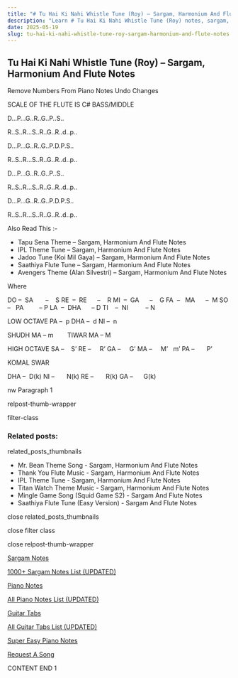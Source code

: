 ```yaml
---
title: "# Tu Hai Ki Nahi Whistle Tune (Roy) – Sargam, Harmonium And Flute Notes"
description: "Learn # Tu Hai Ki Nahi Whistle Tune (Roy) notes, sargam, harmonium notations and flute notes. Easy step-by-step tutorial for beginners."
date: 2025-05-19
slug: tu-hai-ki-nahi-whistle-tune-roy-sargam-harmonium-and-flute-notes
---
```


## Tu Hai Ki Nahi Whistle Tune (Roy) – Sargam, Harmonium And Flute Notes

Remove Numbers From Piano Notes
Undo Changes

SCALE OF THE FLUTE IS C# BASS/MIDDLE

D…P…G..R..G..P..S..

R..S..R…S..R..G..R..d..p..

D…P…G..R..G..P.D.P.S..

R..S..R…S..R..G..R..d..p..



D…P…G..R..G..P..S..

R..S..R…S..R..G..R..d..p..

D…P…G..R..G..P.D.P.S..

R..S..R…S..R..G..R..d..p..

Also Read This :-

* Tapu Sena Theme – Sargam, Harmonium And Flute Notes
* IPL Theme Tune – Sargam, Harmonium And Flute Notes
* Jadoo Tune (Koi Mil Gaya) – Sargam, Harmonium And Flute Notes
* Saathiya Flute Tune – Sargam, Harmonium And Flute Notes
* Avengers Theme (Alan Silvestri) – Sargam, Harmonium And Flute Notes

Where

DO –  SA       –    S
RE  –  RE      –    R
MI  –  GA      –    G
FA  –   MA      –  M
SO  –   PA         – P
LA  –  DHA      – D
TI    –  NI          – N

LOW OCTAVE
PA –  p
DHA –  d
NI –  n

SHUDH MA – m        TIWAR MA – M

HIGH OCTAVE
SA –    S’
RE –     R’
GA –     G’
MA –     M’   m’
PA –       P’

KOMAL SWAR

DHA –  D(k)
NI –       N(k)
RE –       R(k)
GA –      G(k)

nw Paragraph 1

relpost-thumb-wrapper

filter-class

### Related posts:

related_posts_thumbnails

* Mr. Bean Theme Song - Sargam, Harmonium And Flute Notes
* Thank You Flute Music - Sargam, Harmonium And Flute Notes
* IPL Theme Tune - Sargam, Harmonium And Flute Notes
* Titan Watch Theme Music - Sargam, Harmonium And Flute Notes
* Mingle Game Song (Squid Game S2) - Sargam And Flute Notes
* Saathiya Flute Tune (Easy Version) - Sargam And Flute Notes

close related_posts_thumbnails

close filter class

close relpost-thumb-wrapper

[Sargam Notes](https://www.notationsworld.com/sargam-notes.html)

[1000+ Sargam Notes List (UPDATED)](https://www.notationsworld.com/all-songs-list-sargam-notes.html)

[Piano Notes](https://www.notationsworld.com/piano-notes.html)

[All Piano Notes List (UPDATED)](https://www.notationsworld.com/all-songs-list-piano-notes.html)

[Guitar Tabs](https://www.notationsworld.com/guitar-tabs.html)

[All Guitar Tabs List (UPDATED)](https://www.notationsworld.com/all-songs-list-guitar-tabs.html)

[Super Easy Piano Notes](https://studywall.in/)

[Request A Song](https://www.notationsworld.com/request-a-song.html)

CONTENT END 1

